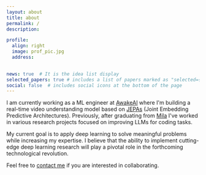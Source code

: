 ```yaml
---
layout: about
title: about
permalink: / 
description:  

profile:
  align: right
  image: prof_pic.jpg
  address: 
    

news: true  # It is the idea list display
selected_papers: true # includes a list of papers marked as "selected={true}"
social: false  # includes social icons at the bottom of the page
---
```

I am currently working as a ML engineer at <a href="https://www.awakeai.ca/about">AwakeAI</a> where I'm building a real-time video understanding model based on  <a href="https://ai.meta.com/blog/v-jepa-yann-lecun-ai-model-video-joint-embedding-predictive-architecture/">JEPAs</a> (Joint Embedding Predictive Architectures). Previously, after graduating from <a href="https://mila.quebec/en/">Mila</a> I've worked in various research projects focused on improving LLMs for coding tasks.

My current goal is to apply deep learning to solve meaningful problems while increasing my expertise. I believe that the ability to implement cutting-edge deep learning research will play a pivotal role in the forthcoming technological revolution.

Feel free to [contact me](mailto:atonkamanda@hotmail.com) if you are interested in collaborating.